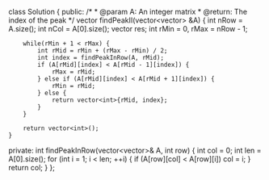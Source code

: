 class Solution {
public:
    /*
     * @param A: An integer matrix
     * @return: The index of the peak
     */
    vector<int> findPeakII(vector<vector<int>> &A) {
        int nRow = A.size();
        int nCol = A[0].size();
        vector<int> res;
        int rMin = 0, rMax = nRow - 1;
        
        while(rMin + 1 < rMax) {
            int rMid = rMin + (rMax - rMin) / 2;
            int index = findPeakInRow(A, rMid);
            if (A[rMid][index] < A[rMid - 1][index]) {
                rMax = rMid;
            } else if (A[rMid][index] < A[rMid + 1][index]) {
                rMin = rMid;
            } else {
                return vector<int>{rMid, index};
            }
        }
        
        return vector<int>();
    }

private:
    int findPeakInRow(vector<vector<int>>& A, int row) {
        int col = 0;
        int len = A[0].size();
        for (int i = 1; i < len; ++i) {
            if (A[row][col] < A[row][i]) col = i;
        }
        return col;
    }
};